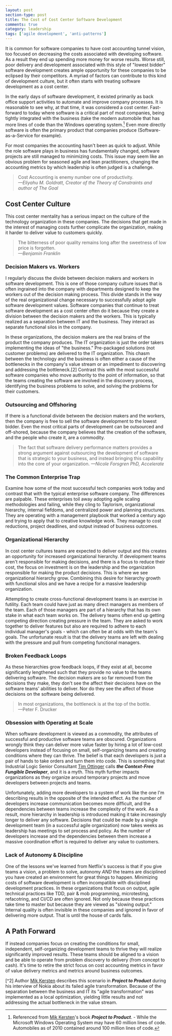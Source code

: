 ```yaml
---
layout: post
section-type: post
title: The Cost of Cost Center Software Development
comments: true
category: leadership
tags: ['agile development', 'anti-patterns']
---
```


It is common for software companies to have cost accounting tunnel vision, too focused on decreasing the costs associated with developing software. As a result they end up spending more money for worse results. Worse still, poor delivery and development associated with this style of "lowest bidder" software development creates ample opportunity for these companies to be eclipsed by their competitors. A myriad of factors can contribute to this kind of development culture, but it often starts with treating software development as a cost center.

In the early days of software development, it existed primarily as back office support activities to automate and improve company processes. It is reasonable to see why, at that time, it was considered a cost center. Fast-forward to today where software is a critical part of most companies, being tightly integrated with the business (take the modern automobile that has more lines of code than the Windows operating system.[^1] Even more directly software is often the primary product that companies produce (Software-as-a-Service for example).

For most companies the accounting hasn't been as quick to adjust. While the role software plays in business has fundamentally changed, software projects are still managed to minimizing costs. This issue may seem like an obvious problem for seasoned agile and lean practitioners, changing the accounting metrics by which leadership is often judged is a challenge. 

> Cost Accounting is enemy number one of productivity.  
> _&mdash;Eliyahu M. Goldratt, Creator of the Theory of Constraints and author of The Goal_

## Cost Center Culture

This cost center mentality has a serious impact on the culture of the technology organization in these companies. The decisions that get made in the interest of managing costs further complicate the organization, making it harder to deliver value to customers quickly.  

> The bitterness of poor quality remains long after the sweetness of low price is forgotten.  
> _&mdash;Benjamin Franklin_


### Decision Makers vs. Workers

I regularly discuss the divide between decision makers and workers in software development. This is one of those company culture issues that is often ingrained into the company with departments designed to keep the workers out of the decision making process. This divide stands in the way of the real organizational change necessary to successfully adopt agile software development values. Software companies that continue to treat software development as a cost center often do it because they create a division between the decision makers and the workers. This is typically realized as a separation between IT and the business. They interact as separate functional silos in the company. 

In these organizations, the decision makers are the real brains of the product the company produces. The IT organization is just the order takers implementing the ideas of "the business." Pre-packaged solutions (not customer problems) are delivered to the IT organization. This chasm between the technology and the business is often either a cause of the bottlenecks in the company's value stream or an impediment to discovering and addressing the bottleneck.[2] Contrast this with the most successful software companies who move authority to the point of information, so that the teams creating the software are involved in the discovery process, identifying the business problems to solve, and solving the problems for their customers.

### Outsourcing and Offshoring
If there is a functional divide between the decision makers and the workers, then the company is free to sell the software development to the lowest bidder. Even the most critical parts of development can be outsourced and off-shored, because the company believes that the creation of the software, and the people who create it, are a commodity. 

> The fact that software delivery performance matters provides a strong argument against outsourcing the development of software that is strategic to your business, and instead bringing this capability into the core of your organization.
> _&mdash;Nicole Forsgren PhD, Accelerate_

### The Common Enterprise Trap
Examine how some of the most successful tech companies work today and contrast that with the typical enterprise software company. The differences are palpable. These enterprises toil away adopting agile scaling methodologies and failing, while they cling to Taylorism, organizational hierarchy, internal fiefdoms, and centralized power and planning structures. They are operating with a management playbook that worked a century ago and trying to apply that to creative knowledge work. They manage to cost reductions, project deadlines, and output instead of business outcomes.

### Organizational Hierarchy
In cost center cultures teams are expected to deliver output and this creates an opportunity for increased organizational hierarchy. If development teams aren't responsible for making decisions, and there is a focus to reduce their cost, the focus on investment is on the leadership and the organization responsible for making the product decisions. This is where we see organizational hierarchy grow. Combining this desire for hierarchy growth with functional silos and we have a recipe for a massive leadership organization. 

Attempting to create cross-functional development teams is an exercise in futility. Each team could have just as many direct managers as members of the team. Each of those managers are part of a hierarchy that has its own stake in what each team works on. The delivery teams often end up getting competing direction creating pressure in the team. They are asked to work together to deliver features but also are required to adhere to each individual manager's goals - which can often be at odds with the team's goals. The unfortunate result is that the delivery teams are left with dealing with the pressure and pull from competing functional managers.  

### Broken Feedback Loops
As these hierarchies grow feedback loops, if they exist at all, become significantly lengthened such that they provide no value to the teams delivering software. The decision makers are so far removed from the decisions they make, they don't see the affect their decisions have on the software teams' abilities to deliver. Nor do they see the affect of those decisions on the software being delivered.

> In most organizations, the bottleneck is at the top of the bottle.  
> &mdash;Peter F. Drucker

### Obsession with Operating at Scale
When software development is viewed as a commodity, the attributes of successful and productive software teams are obscured. Organizations wrongly think they can deliver more value faster by hiring a lot of low-cost developers instead of focusing on small, self-organizing teams and creating conditions where they can thrive. The belief is that each developers is just a pair of hands to take orders and turn them into code. This is something that Industrial Logic Senior Consultant [Tim Ottinger](http://agileotter.blogspot.com/) calls _**the Context-Free Fungible Developer**_, and it is a myth. This myth further impacts organizations as they organize around temporary projects and move developers between projects and teams. 

Unfortunately, adding more developers to a system of work like the one I'm describing results in the opposite of the intended effect. As the number of developers increase communication becomes more difficult, and the dependencies between teams increase the complexity of the work. As a result, more hierarchy in leadership is introduced making it take increasingly longer to deliver any software. Decisions that could be made by a single development team (in a successful agile organization) now takes weeks as leadership has meetings to set process and policy. As the number of developers increase and the dependencies between them increase a massive coordination effort is required to deliver any value to customers. 

### Lack of Autonomy & Discipline
One of the lessons we've learned from Netflix's success is that if you give teams a vision, a problem to solve, autonomy _AND_ the teams are disciplined you have created an environment for great things to happen. Minimizing costs of software development is often incompatible with disciplined development practices. In these organizations that focus on output, agile technical practices like TDD, pair & mob programming, microtesting, refacotring, and CI/CD are often ignored. Not only because these practices take time to master but because they are viewed as "slowing output." Internal quality is often invisible in these companies and ignored in favor of delivering more output. That is until the house of cards falls. 


## A Path Forward
If instead companies focus on creating the conditions for small, independent, self-organizing development teams to thrive they will realize significantly improved results. These teams should be aligned to a vision and be able to operate from problem discovery to delivery (from concept to cash). It's time to retire the strict focus on cost accounting metrics in favor of value delivery metrics and metrics around business outcomes. 

[^1]: Referenced from [Mik Kersten](https://twitter.com/mik_kersten)'s book **_Project to Product_**. - While the Microsoft Windows Operating System may have 60 million lines of code. Automobiles as of 2010 contained around 100 million lines of code.  

[^2] Author [Mik Kersten](https://twitter.com/mik_kersten) describes this scenario in **_Project to Product_** during his interview of Nokia about its failed agile transformation. Because of the separation between the business and IT its "agile transformation" was implemented as a local optimization, yielding little results and not addressing the actual bottleneck in the value stream.  